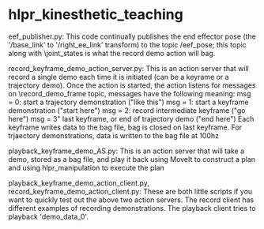 # hlpr_kinesthetic_teaching

eef_publisher.py:
This code continually publishes the end effector pose (the '/base_link' to '/right_ee_link' transform) to the topic /eef_pose; this topic along with \joint_states is what the record demo action will bag.

record_keyframe_demo_action_server.py:
This is an action server that will record a single demo each time it is initiated (can be a keyrame or a trajectory demo).  Once the action is started, the action listens for messages on \record_demo_frame topic, messages have the following meaning: 
  msg = 0: start a trajectory demonstration ("like this")
  msg = 1: start a keyframe demonstration ("start here")
  msg = 2: record intermediate keyframe ("go here")
  msg = 3" last keyframe, or end of trajectory demo ("end here")
Each keyframe writes data to the bag file, bag is closed on last keyframe.  For trjaectory demonstrations, data is written to the bag file at 100hz

playback_keyframe_demo_AS.py:
This is an action server that will take a demo, stored as a bag file, and play it back using MoveIt to construct a plan and using hlpr_manipulation to execute the plan

playback_keyframe_demo_action_client.py, record_keyframe_demo_action_client.py: 
These are both little scripts if you want to quickly test out the above two action servers.  The record client has different examples of recording demonstrations.  The playback client tries to playback 'demo_data_0'.


